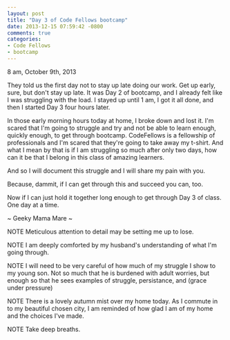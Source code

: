 ```yaml
---
layout: post
title: "Day 3 of Code Fellows bootcamp"
date: 2013-12-15 07:59:42 -0800
comments: true
categories:
- Code Fellows
- bootcamp
---
```

8 am, October 9th, 2013

They told us the first day not to stay up late doing our work. Get up early, sure, but don't stay up late. It was Day 2 of bootcamp, and I already felt like I was struggling with the load. I stayed up until 1 am, I got it all done, and then I started Day 3 four hours later.

In those early morning hours today at home, I broke down and lost it. I'm scared that I'm going to struggle and try and not be able to learn enough, quickly enough, to get through bootcamp. CodeFellows is a fellowship of professionals and I'm scared that they're going to take away my t-shirt. And what I mean by that is if I am struggling so much after only two days, how can it be that I belong in this class of amazing learners.

And so I will document this struggle and I will share my pain with you.

Because, dammit, if I can get through this and succeed you can, too.

Now if I can just hold it together long enough to get through Day 3 of class.  One day at a time.

~ Geeky Mama Mare ~


NOTE Meticulous attention to detail may be setting me up to lose.

NOTE I am deeply comforted by my husband's understanding of what I'm going through.

NOTE I will need to be very careful of how much of my struggle I show to my young son.  Not so much that he is burdened with adult worries, but enough so that he sees examples of struggle, persistance, and (grace under pressure)

NOTE There is a lovely autumn mist over my home today. As I commute in to my beautiful chosen city, I am reminded of how glad I am of my home and the choices I've made.

NOTE Take deep breaths.
